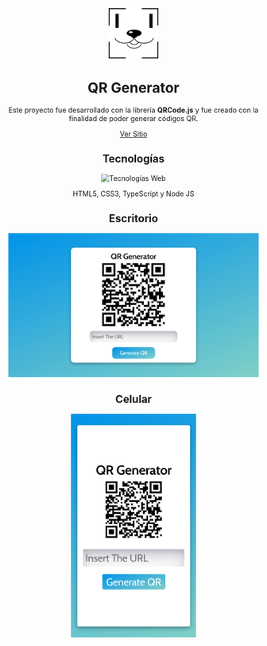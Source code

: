 <div align="center">
   <img width="20%" src="./README/logo.png" alt="#">
   <h1>QR Generator</h1
      
   <p>Este proyecto fue desarrollado con la librería <b>QRCode.js</b> y fue creado con la finalidad de poder generar códigos QR.</p>

   <a href="https://erikgiovani.github.io/cripto-search/">Ver Sitio</a>
</div>

<div align="center">
   <h2>Tecnologías</h2>
   <img width="40%" alt="Tecnologías Web" src="https://skills.thijs.gg/icons?i=html,css,typescript,nodejs&theme=dark">
   <p>HTML5, CSS3, TypeScript y Node JS</p>
</div>

<div align="center">
   <h2>Escritorio</h2>
   <img src="./README/desktop.png" alt="#">
</div>

<div align="center">
   <h2>Celular</h2>
   <img width="50%" src="./README/mobile.png" alt="#">
</div>

